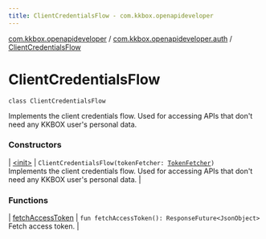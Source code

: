 ```yaml
---
title: ClientCredentialsFlow - com.kkbox.openapideveloper
---
```


[com.kkbox.openapideveloper](../../index.html) / [com.kkbox.openapideveloper.auth](../index.html) / [ClientCredentialsFlow](.)

# ClientCredentialsFlow

`class ClientCredentialsFlow`

Implements the client credentials flow. Used for accessing APIs that don't need any KKBOX user's personal data.

### Constructors

| [&lt;init&gt;](-init-.html) | `ClientCredentialsFlow(tokenFetcher: `[`TokenFetcher`](../-token-fetcher/index.html)`)`<br>Implements the client credentials flow. Used for accessing APIs that don't need any KKBOX user's personal data. |

### Functions

| [fetchAccessToken](fetch-access-token.html) | `fun fetchAccessToken(): ResponseFuture<JsonObject>`<br>Fetch access token. |

